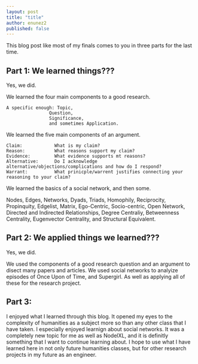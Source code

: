 ```yaml
---
layout: post
title: "title"
author: enunez2
published: false
---
```


This blog post like most of my finals comes to you in three parts for the last time.

## Part 1: We learned things???

Yes, we did. 

We learned the four main components to a good research. 

    A specific enough: Topic,
                    Question,
                    Significance,
                    and sometimes Application.
                     
We learned the five main components of an argument.
 
    Claim:            What is my claim?
    Reason:           What reasons support my claim?
    Evidence:         What evidence supports mt reasons?
    Alternative:      Do I acknowledge alternative/objections/complications and how do I respond?
    Warrant:          What prinicple/warrent justifies connecting your reasoning to your claim?
    
We learned the basics of a social network, and then some.

  Nodes, Edges, Networks, Dyads, Triads, Homophily, Reciprocity, Propinquity, Edgelist, Matrix, Ego-Centric, Socio-centric, Open Network, Directed and Indirected Relationships, Degree Centraliy, Betweenness Centrality, Eugenvector Centrality, and Structural Equivalent.

## Part 2: We applied things we learned???

Yes, we did.

We used the components of a good research question and an argument to disect many papers and articles. We used social networks to analyize episodes of Once Upon of Time, and Supergirl. As well as applying all of these for the research project.

## Part 3: 

I enjoyed what I learned through this blog. It opened my eyes to the complexity of humanities as a subject more so than any other class that I have taken. I especially enjoyed learnign about social networks. It was a completely new topic for me as well as NodelXL, and it is definitly something that I want to continue learning about. I hope to use what I have learned here in not only future humanities classes, but for other research projects in my future as an engineer.
